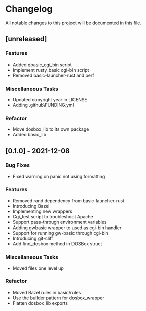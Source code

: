 # Changelog
All notable changes to this project will be documented in this file.

## [unreleased]

### Features

- Added qbasic_cgi_bin script
- Implement rusty_basic cgi-bin script
- Removed basic-launcher-rust and perf

### Miscellaneous Tasks

- Updated copyright year in LICENSE
- Adding .github\FUNDING.yml

### Refactor

- Move dosbox_lib to its own package
- Added basic_lib

## [0.1.0] - 2021-12-08

### Bug Fixes

- Fixed warning on panic not using formatting

### Features

- Removed rand dependency from basic-launcher-rust
- Introducing Bazel
- Implementing new wrappers
- Cgi_test script to troubleshoot Apache
- Support pass-through environment variables
- Adding gwbasic wrapper to used as cgi-bin handler
- Support for running gw-basic through cgi-bin
- Introducing git-cliff
- Add find_dosbox method in DOSBox struct

### Miscellaneous Tasks

- Moved files one level up

### Refactor

- Moved Bazel rules in basic/rules
- Use the builder pattern for dosbox_wrapper
- Flatten dosbox_lib exports

<!-- generated by git-cliff -->

